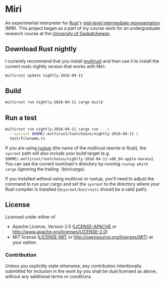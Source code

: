 # Miri

An experimental interpreter for [Rust][rust]'s [mid-level intermediate
representation][mir] (MIR). This project began as a part of my course work for
an undergraduate research course at the [University of Saskatchewan][usask].

## Download Rust nightly

I currently recommend that you install [multirust][multirust] and then use it to
install the current rustc nightly version that works with Miri:

```sh
multirust update nightly-2016-04-11
```

## Build

```sh
multirust run nightly-2016-04-11 cargo build
```

## Run a test

```sh
multirust run nightly-2016-04-11 cargo run -- \
  --sysroot $HOME/.multirust/toolchains/nightly-2016-04-11 \
  test/filename.rs
```

If you are using [rustup][rustup] (the name of the multirust rewrite in Rust),
the `sysroot` path will also include your build target (e.g.
`$HOME/.multirust/toolchains/nightly-2016-04-11-x86_64-apple-darwin`). You can
see the current toolchain's directory by running `rustup which cargo` (ignoring
the trailing `/bin/cargo).

If you installed without using multirust or rustup, you'll need to adjust the
command to run your cargo and set the `sysroot` to the directory where your
Rust compiler is installed (`$sysroot/bin/rustc` should be a valid path).

## License

Licensed under either of
  * Apache License, Version 2.0 ([LICENSE-APACHE](LICENSE-APACHE) or
    http://www.apache.org/licenses/LICENSE-2.0)
  * MIT license ([LICENSE-MIT](LICENSE-MIT) or
    http://opensource.org/licenses/MIT) at your option.

### Contribution

Unless you explicitly state otherwise, any contribution intentionally submitted
for inclusion in the work by you shall be dual licensed as above, without any
additional terms or conditions.

[rust]: https://www.rust-lang.org/
[mir]: https://github.com/rust-lang/rfcs/blob/master/text/1211-mir.md
[usask]: https://www.usask.ca/
[multirust]: https://github.com/brson/multirust
[rustup]: https://www.rustup.rs